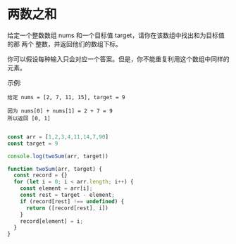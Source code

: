 # 两数之和

给定一个整数数组 nums 和一个目标值 target，请你在该数组中找出和为目标值的那 两个 整数，并返回他们的数组下标。

你可以假设每种输入只会对应一个答案。但是，你不能重复利用这个数组中同样的元素。

示例:
```
给定 nums = [2, 7, 11, 15], target = 9

因为 nums[0] + nums[1] = 2 + 7 = 9
所以返回 [0, 1]
```

```js

const arr = [1,2,3,4,11,14,7,90]
const target = 9

console.log(twoSum(arr, target))

function twoSum(arr, target) {
  const record = {}
  for (let i = 0; i < arr.length; i++) {
    const element = arr[i];
    const rest = target - element;
    if (record[rest] !== undefined) {
      return ([record[rest], i])
    }
    record[element] = i;
  }
}

```
